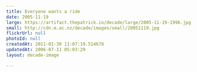 ```yaml
---
title: Everyone wants a ride
date: 2005-11-19
large: https://artifact.thepatrick.io/decade/large/2005-11-19-1996.jpg
small: http://cdn.m.ac.nz/decade/images/small/20051119.jpg
flickrUrl: null
photoId: null
createdAt: 2011-01-30 11:07:19.514678
updatedAt: 2006-07-11 05:03:29
layout: decade-image

---
```


